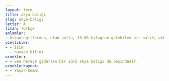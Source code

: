 ```yaml
---
layout: term
title: akya balığı
slug: akya-baligi
letter: A
lisan: Türkçe
anlamlar:
- Uskumrugillerden, ufak pullu, 10-60 kilogram gelebilen bir balık; akbalık (Lichia amia)
ozellikler:
- - isim
  - hayvan bilimi
ornekler:
- - Sen nereye gidersen bir sürü akya balığı da peşindedir.
orneklerkaynak:
- - Yaşar Kemal
---
```

